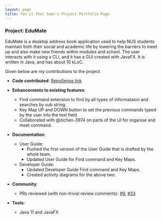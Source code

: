 ```yaml
---
layout: page
title: Tan Li Thai Sean's Project Portfolio Page
---
```


### Project: EduMate

EduMate is a desktop address book application used to help NUS students maintain both their social and academic life by lowering the barriers to meet up and also make new friends within modules and school. The user interacts with it using a CLI, and it has a GUI created with JavaFX. It is written in Java, and has about 10 kLoC.

Given below are my contributions to the project.

* **Code contributed**: [RepoSense link](https://nus-cs2103-ay2223s2.github.io/tp-dashboard/?search=seanfirefox&breakdown=true)

* **Enhancements to existing features**:
  * Find command extension to find by all types of informataion and searches by sub string.
  * Key Map UP and DOWN button to set the previous commands typed by the user into the text field.
  * Collaborated with @zichen-3974 on parts of the UI for organise and meet command.

* **Documentation**:
  * User Guide:
    * Pushed the first version of the User Guide that is drafted by the whole team.
    * Updated User Guide for Find command and Key Maps.
  * Developer Guide:
    * Updated Developer Guide Find command and Key Maps.
    * Created activity diagrams for the above two.

* **Community**:
  * PRs reviewed (with non-trivial review comments): [\#9](), [\#33]()

* **Tools**:
  * Java 11 and JavaFX

